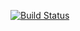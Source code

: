 [![Build Status](https://travis-ci.org/frido37/CleanArchitectureDemo-DevCamp2017.svg?branch=master)](https://travis-ci.org/frido37/CleanArchitectureDemo-DevCamp2017)
